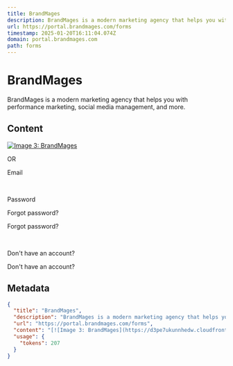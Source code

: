 ```yaml
---
title: BrandMages
description: BrandMages is a modern marketing agency that helps you with performance marketing, social media management, and more.
url: https://portal.brandmages.com/forms
timestamp: 2025-01-20T16:11:04.074Z
domain: portal.brandmages.com
path: forms
---
```


# BrandMages


BrandMages is a modern marketing agency that helps you with performance marketing, social media management, and more.


## Content

[![Image 3: BrandMages](https://d3pe7ukunnhedw.cloudfront.net/eyJidWNrZXQiOiJsaWdodG91dC1wb3J0YWwiLCJrZXkiOiJwdWJsaWMvdXMtZWFzdC0xX2RxQVZ6elA2Zi9pbWFnZXMvYXNzZXRzL2xvZ29VcmwvQnJhbmRtYWdlcyBsb2dvIChzbWFsbCBpbnZlcnNlKS5wbmciLCJlZGl0cyI6eyJyZXNpemUiOnsiaGVpZ2h0IjoxMDB9fX0=)](https://portal.brandmages.com/)

OR

Email

​

Password

Forgot password?

Forgot password?

​

Don't have an account?

Don't have an account?

## Metadata

```json
{
  "title": "BrandMages",
  "description": "BrandMages is a modern marketing agency that helps you with performance marketing, social media management, and more.",
  "url": "https://portal.brandmages.com/forms",
  "content": "[![Image 3: BrandMages](https://d3pe7ukunnhedw.cloudfront.net/eyJidWNrZXQiOiJsaWdodG91dC1wb3J0YWwiLCJrZXkiOiJwdWJsaWMvdXMtZWFzdC0xX2RxQVZ6elA2Zi9pbWFnZXMvYXNzZXRzL2xvZ29VcmwvQnJhbmRtYWdlcyBsb2dvIChzbWFsbCBpbnZlcnNlKS5wbmciLCJlZGl0cyI6eyJyZXNpemUiOnsiaGVpZ2h0IjoxMDB9fX0=)](https://portal.brandmages.com/)\n\nOR\n\nEmail\n\n​\n\nPassword\n\nForgot password?\n\nForgot password?\n\n​\n\nDon't have an account?\n\nDon't have an account?",
  "usage": {
    "tokens": 207
  }
}
```
